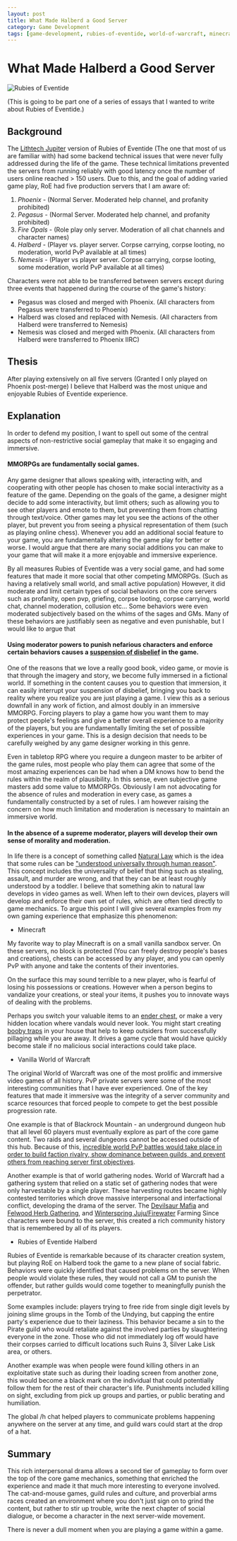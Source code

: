 ```yaml
---
layout: post
title: What Made Halberd a Good Server
category: Game Development
tags: [game-development, rubies-of-eventide, world-of-warcraft, minecraft]
---
```

# What Made Halberd a Good Server

![Rubies of Eventide](https://upload.wikimedia.org/wikipedia/en/d/de/RubiesLogo.jpg)

(This is going to be part one of a series of essays that I wanted to write about Rubies of Eventide.)

## Background

The [Lithtech Jupiter][0] version of Rubies of Eventide (The one that most of us are familiar with) had some backend technical issues that were never fully addressed during the life of the game.  These technical limitations prevented the servers from running reliably with good latency once the number of users online reached > 150 users.  Due to this, and the goal of adding varied game play, RoE had five production servers that I am aware of:

1. *Phoenix* - (Normal Server. Moderated help channel, and profanity prohibited)
2. *Pegasus* - (Normal Server. Moderated help channel, and profanity prohibited)
3. *Fire Opals* - (Role play only server. Moderation of all chat channels and character names)
4. *Halberd* - (Player vs. player server. Corpse carrying, corpse looting, no moderation, world PvP available at all times)
5. *Nemesis* - (Player vs player server. Corpse carrying, corpse looting, some moderation, world PvP available at all times)

Characters were not able to be transferred between servers except during three events that happened during the course of the game's history:

* Pegasus was closed and merged with Phoenix.  (All characters from Pegasus were transferred to Phoenix)
* Halberd was closed and replaced with Nemesis.  (All characters from Halberd were transferred to Nemesis)
* Nemesis was closed and merged with Phoenix.  (All characters from Halberd were transferred to Phoenix IIRC)

## Thesis

After playing extensively on all five servers (Granted I only played on Phoenix post-merge) I believe that Halberd was the most unique and enjoyable Rubies of Eventide experience.

## Explanation

In order to defend my position, I want to spell out some of the central aspects of non-restrictive social gameplay that make it so engaging and immersive.

#### MMORPGs are fundamentally social games.

Any game designer that allows speaking with, interacting with, and cooperating with other people has chosen to make social interactivity as a feature of the game.  Depending on the goals of the game, a designer might decide to add some interactivity, but limit others; such as allowing you to see other players and emote to them, but preventing them from chatting through text/voice.  Other games may let you see the actions of the other player, but prevent you from seeing a physical representation of them (such as playing online chess).  Whenever you add an additional social feature to your game, you are fundamentally altering the game play for better or worse.  I would argue that there are many social additions you can make to your game that will make it a more enjoyable and immersive experience.

By all measures Rubies of Eventide was a very social game, and had some features that made it more social that other competing MMORPGs. (Such as having a relatively small world, and small active population)  However, it did moderate and limit certain types of social behaviors on the core servers such as profanity, open pvp, griefing, corpse looting, corpse carrying, world chat, channel moderation, collusion etc... Some behaviors were even moderated subjectively based on the whims of the sages and GMs.  Many of these behaviors are justifiably seen as negative and even punishable, but I would like to argue that

#### Using moderator powers to punish nefarious characters and enforce certain behaviors causes a [suspension of disbelief][1] in the game.

One of the reasons that we love a really good book, video game, or movie is that through the imagery and story, we become fully immersed in a fictional world.  If something in the content causes you to question that immersion, it can easily interrupt your suspension of disbelief, bringing you back to reality where you realize you are just playing a game.  I view this as a serious downfall in any work of fiction, and almost doubly in an immersive MMORPG.  Forcing players to play a game how you want them to may protect people's feelings and give a better overall experience to a majority of the players, but you are fundamentally limiting the set of possible experiences in your game.  This is a design decision that needs to be carefully weighed by any game designer working in this genre.

Even in tabletop RPG where you require a dungeon master to be arbiter of the game rules, most people who play them can agree that some of the most amazing experiences can be had when a DM knows how to bend the rules within the realm of plausibility.  In this sense, even subjective game masters add some value to MMORPGs. Obviously I am not advocating for the absence of rules and moderation in every case, as games a fundamentally constructed by a set of rules.  I am however raising the concern on how much limitation and moderation is necessary to maintain an immersive world. 

#### In the absence of a supreme moderator, players will develop their own sense of morality and moderation.

In life there is a concept of something called [Natural Law][2] which is the idea that some rules can be ["understood universally through human reason"][2].  This concept includes the universality of belief that thing such as stealing, assault, and murder are wrong, and that they can be at least roughly understood by a toddler.  I believe that something akin to natural law develops in video games as well.  When left to their own devices, players will develop and enforce their own set of rules, which are often tied directly to game mechanics.  To argue this point I will give several examples from my own gaming experience that emphasize this phenomenon:

* Minecraft

My favorite way to play Minecraft is on a small vanilla sandbox server.  On these servers, no block is protected (You can freely destroy people's bases and creations), chests can be accessed by any player, and you can openly PvP with anyone and take the contents of their inventories.

On the surface this may sound terrible to a new player, who is fearful of losing his possessions or creations.  However when a person begins to vandalize your creations, or steal your items, it pushes you to innovate ways of dealing with the problems.

Perhaps you switch your valuable items to an [ender chest][3], or make a very hidden location where vandals would never look.  You might start creating [booby traps][4] in your house that help to keep outsiders from successfully pillaging while you are away.  It drives a game cycle that would have quickly become stale if no malicious social interactions could take place.

* Vanilla World of Warcraft

The original World of Warcraft was one of the most prolific and immersive video games of all history.  PvP private servers were some of the most interesting communities that I have ever experienced.  One of the key features that made it immersive was the integrity of a server community and scarce resources that forced people to compete to get the best possible progression rate.

One example is that of Blackrock Mountain - an underground dungeon hub that all level 60 players must eventually explore as part of the core game content.  Two raids and several dungeons cannot be accessed outside of this hub.  Because of this, [incredible world PvP battles would take place in order to build faction rivalry, show dominance between guilds, and prevent others from reaching server first objectives][5].

Another example is that of world gathering nodes.  World of Warcraft had a gathering system that relied on a static set of gathering nodes that were only harvestable by a single player.  These harvesting routes became highly contested territories which drove massive interpersonal and interfactional conflict, developing the drama of the server.  The [Devilsaur Mafia][6] and [Felwood Herb Gathering][7], and [Winterspring Juju/Firewater][8] Farming Since characters were bound to the server, this created a rich community history that is remembered by all of its players.

* Rubies of Eventide Halberd

Rubies of Eventide is remarkable because of its character creation system, but playing RoE on Halberd took the game to a new plane of social fabric.  Behaviors were quickly identified that caused problems on the server.  When people would violate these rules, they would not call a GM to punish the offender, but rather guilds would come together to meaningfully punish the perpetrator.

Some examples include: players trying to free ride from single digit levels by joining slime groups in the Tomb of the Undying, but capping the entire party's experience due to their laziness.  This behavior became a sin to the Pirate guild who would retaliate against the involved parties by slaughtering everyone in the zone.  Those who did not immediately log off would have their corpses carried to difficult locations such Ruins 3, Silver Lake Lisk area, or others.

Another example was when people were found killing others in an exploitative state such as during their loading screen from another zone, this would become a black mark on the individual that could potentially follow them for the rest of their character's life.  Punishments included killing on sight, excluding from pick up groups and parties, or public berating and humiliation.

The global /h chat helped players to communicate problems happening anywhere on the server at any time, and guild wars could start at the drop of a hat.

## Summary

This rich interpersonal drama allows a second tier of gameplay to form over the top of the core game mechanics, something that enriched the experience and made it that much more interesting to everyone involved.  The cat-and-mouse games, guild rules and culture, and proverbial arms races created an environment where you don't just sign on to grind the content, but rather to stir up trouble, write the next chapter of social dialogue, or become a character in the next server-wide movement.

There is never a dull moment when you are playing a game within a game.

[0]: https://en.wikipedia.org/wiki/LithTech
[1]: https://en.wikipedia.org/wiki/Suspension_of_disbelief
[2]: https://en.wikipedia.org/wiki/Natural_law
[3]: https://minecraft.gamepedia.com/Ender_chest
[4]: https://minecraft.gamepedia.com/Tutorials/Traps
[5]: https://youtu.be/u32ZyaGfFIM?t=145
[6]: https://www.youtube.com/watch?v=fJZJJSOsjeQ
[7]: https://classic-wow.fandom.com/wiki/Felwood
[8]: https://classicdb.ch/?item=12820
